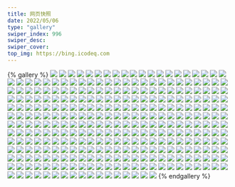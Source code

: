 ```yaml
---
title: 网页快照
date: 2022/05/06 
type: "gallery" 
swiper_index: 996
swiper_desc: 
swiper_cover: 
top_img: https://bing.icodeq.com 
---
```


{% gallery %}
![](https://alist.learnonly.xyz/d/!网页快照/blog.learnonly.xyz/2023-01-24_21-55-48.png)
![](https://alist.learnonly.xyz/d/!网页快照/blog.learnonly.xyz/2023-01-24_02-07-08.png)
![](https://alist.learnonly.xyz/d/!网页快照/blog.learnonly.xyz/2023-01-22_09-55-45.png)
![](https://alist.learnonly.xyz/d/!网页快照/blog.learnonly.xyz/2023-01-24_03-55-44.png)
![](https://alist.learnonly.xyz/d/!网页快照/blog.learnonly.xyz/2023-01-23_09-55-56.png)
![](https://alist.learnonly.xyz/d/!网页快照/blog.learnonly.xyz/2023-01-24_15-56-42.png)
![](https://alist.learnonly.xyz/d/!网页快照/blog.learnonly.xyz/2023-01-22_03-55-35.png)
![](https://alist.learnonly.xyz/d/!网页快照/blog.learnonly.xyz/2023-01-22_13-04-06.png)
![](https://alist.learnonly.xyz/d/!网页快照/blog.learnonly.xyz/2023-01-23_06-56-00.png)
![](https://alist.learnonly.xyz/d/!网页快照/blog.learnonly.xyz/2023-01-24_09-55-55.png)
![](https://alist.learnonly.xyz/d/!网页快照/blog.learnonly.xyz/2023-01-22_06-55-50.png)
![](https://alist.learnonly.xyz/d/!网页快照/blog.learnonly.xyz/2023-01-23_02-06-40.png)
![](https://alist.learnonly.xyz/d/!网页快照/blog.learnonly.xyz/2023-01-22_02-10-42.png)
![](https://alist.learnonly.xyz/d/!网页快照/blog.learnonly.xyz/2023-01-24_13-10-40.png)
![](https://alist.learnonly.xyz/d/!网页快照/blog.learnonly.xyz/2023-01-24_06-56-03.png)
![](https://alist.learnonly.xyz/d/!网页快照/blog.learnonly.xyz/2023-01-23_13-11-29.png)
![](https://alist.learnonly.xyz/d/!网页快照/blog.learnonly.xyz/2023-01-23_18-55-46.png)
![](https://alist.learnonly.xyz/d/!网页快照/blog.learnonly.xyz/2023-01-22_15-55-49.png)
![](https://alist.learnonly.xyz/d/!网页快照/blog.learnonly.xyz/2023-01-23_03-55-38.png)
![](https://alist.learnonly.xyz/d/!网页快照/blog.learnonly.xyz/2023-01-23_15-55-53.png)
![](https://alist.learnonly.xyz/d/!网页快照/blog.learnonly.xyz/2023-01-22_18-55-42.png)
![](https://alist.learnonly.xyz/d/!网页快照/blog.learnonly.xyz/2023-01-24_18-55-45.png)
![](https://alist.learnonly.xyz/d/!网页快照/blog.learnonly.xyz/2023-01-22_21-55-56.png)
![](https://alist.learnonly.xyz/d/!网页快照/blog.learnonly.xyz/2023-01-23_21-56-07.png)
![](https://alist.learnonly.xyz/d/!网页快照/todo.learnonly.xyz/2023-01-22_18-59-04.png)
![](https://alist.learnonly.xyz/d/!网页快照/todo.learnonly.xyz/2023-01-22_13-07-27.png)
![](https://alist.learnonly.xyz/d/!网页快照/todo.learnonly.xyz/2023-01-23_18-58-42.png)
![](https://alist.learnonly.xyz/d/!网页快照/todo.learnonly.xyz/2023-01-22_18-58-55.png)
![](https://alist.learnonly.xyz/d/!网页快照/todo.learnonly.xyz/2023-01-22_10-00-17.png)
![](https://alist.learnonly.xyz/d/!网页快照/todo.learnonly.xyz/2023-01-23_09-58-43.png)
![](https://alist.learnonly.xyz/d/!网页快照/todo.learnonly.xyz/2023-01-23_18-58-51.png)
![](https://alist.learnonly.xyz/d/!网页快照/todo.learnonly.xyz/2023-01-23_02-09-38.png)
![](https://alist.learnonly.xyz/d/!网页快照/todo.learnonly.xyz/2023-01-23_02-09-46.png)
![](https://alist.learnonly.xyz/d/!网页快照/todo.learnonly.xyz/2023-01-22_13-07-20.png)
![](https://alist.learnonly.xyz/d/!网页快照/todo.learnonly.xyz/2023-01-24_02-10-59.png)
![](https://alist.learnonly.xyz/d/!网页快照/todo.learnonly.xyz/2023-01-22_10-00-09.png)
![](https://alist.learnonly.xyz/d/!网页快照/todo.learnonly.xyz/2023-01-22_02-16-57.png)
![](https://alist.learnonly.xyz/d/!网页快照/todo.learnonly.xyz/2023-01-23_06-59-17.png)
![](https://alist.learnonly.xyz/d/!网页快照/todo.learnonly.xyz/2023-01-22_06-59-06.png)
![](https://alist.learnonly.xyz/d/!网页快照/todo.learnonly.xyz/2023-01-24_16-03-35.png)
![](https://alist.learnonly.xyz/d/!网页快照/todo.learnonly.xyz/2023-01-23_15-58-36.png)
![](https://alist.learnonly.xyz/d/!网页快照/todo.learnonly.xyz/2023-01-24_03-58-32.png)
![](https://alist.learnonly.xyz/d/!网页快照/todo.learnonly.xyz/2023-01-22_21-59-43.png)
![](https://alist.learnonly.xyz/d/!网页快照/todo.learnonly.xyz/2023-01-24_06-59-37.png)
![](https://alist.learnonly.xyz/d/!网页快照/todo.learnonly.xyz/2023-01-24_03-58-24.png)
![](https://alist.learnonly.xyz/d/!网页快照/todo.learnonly.xyz/2023-01-24_09-58-40.png)
![](https://alist.learnonly.xyz/d/!网页快照/todo.learnonly.xyz/2023-01-22_15-59-16.png)
![](https://alist.learnonly.xyz/d/!网页快照/todo.learnonly.xyz/2023-01-23_06-59-10.png)
![](https://alist.learnonly.xyz/d/!网页快照/todo.learnonly.xyz/2023-01-24_16-02-56.png)
![](https://alist.learnonly.xyz/d/!网页快照/todo.learnonly.xyz/2023-01-24_21-58-50.png)
![](https://alist.learnonly.xyz/d/!网页快照/todo.learnonly.xyz/2023-01-22_21-59-50.png)
![](https://alist.learnonly.xyz/d/!网页快照/todo.learnonly.xyz/2023-01-24_09-58-31.png)
![](https://alist.learnonly.xyz/d/!网页快照/todo.learnonly.xyz/2023-01-22_06-58-59.png)
![](https://alist.learnonly.xyz/d/!网页快照/todo.learnonly.xyz/2023-01-23_03-59-43.png)
![](https://alist.learnonly.xyz/d/!网页快照/todo.learnonly.xyz/2023-01-24_18-58-36.png)
![](https://alist.learnonly.xyz/d/!网页快照/todo.learnonly.xyz/2023-01-23_09-58-35.png)
![](https://alist.learnonly.xyz/d/!网页快照/todo.learnonly.xyz/2023-01-23_13-17-34.png)
![](https://alist.learnonly.xyz/d/!网页快照/todo.learnonly.xyz/2023-01-24_06-59-30.png)
![](https://alist.learnonly.xyz/d/!网页快照/todo.learnonly.xyz/2023-01-24_13-13-59.png)
![](https://alist.learnonly.xyz/d/!网页快照/todo.learnonly.xyz/2023-01-24_21-58-42.png)
![](https://alist.learnonly.xyz/d/!网页快照/todo.learnonly.xyz/2023-01-23_03-59-51.png)
![](https://alist.learnonly.xyz/d/!网页快照/todo.learnonly.xyz/2023-01-24_02-11-07.png)
![](https://alist.learnonly.xyz/d/!网页快照/todo.learnonly.xyz/2023-01-23_21-59-07.png)
![](https://alist.learnonly.xyz/d/!网页快照/todo.learnonly.xyz/2023-01-22_15-59-24.png)
![](https://alist.learnonly.xyz/d/!网页快照/todo.learnonly.xyz/2023-01-24_13-13-52.png)
![](https://alist.learnonly.xyz/d/!网页快照/todo.learnonly.xyz/2023-01-23_13-17-27.png)
![](https://alist.learnonly.xyz/d/!网页快照/todo.learnonly.xyz/2023-01-23_15-58-45.png)
![](https://alist.learnonly.xyz/d/!网页快照/todo.learnonly.xyz/2023-01-24_18-58-28.png)
![](https://alist.learnonly.xyz/d/!网页快照/todo.learnonly.xyz/2023-01-22_03-58-41.png)
![](https://alist.learnonly.xyz/d/!网页快照/todo.learnonly.xyz/2023-01-23_21-59-00.png)
![](https://alist.learnonly.xyz/d/!网页快照/todo.learnonly.xyz/2023-01-22_02-17-24.png)
![](https://alist.learnonly.xyz/d/!网页快照/todo.learnonly.xyz/2023-01-22_03-58-33.png)
![](https://alist.learnonly.xyz/d/!网页快照/time.piged.repl.co/2023-01-23_15-56-54.png)
![](https://alist.learnonly.xyz/d/!网页快照/time.piged.repl.co/2023-01-22_15-57-08.png)
![](https://alist.learnonly.xyz/d/!网页快照/time.piged.repl.co/2023-01-24_18-56-59.png)
![](https://alist.learnonly.xyz/d/!网页快照/time.piged.repl.co/2023-01-23_18-56-44.png)
![](https://alist.learnonly.xyz/d/!网页快照/time.piged.repl.co/2023-01-22_21-58-11.png)
![](https://alist.learnonly.xyz/d/!网页快照/time.piged.repl.co/2023-01-24_13-11-43.png)
![](https://alist.learnonly.xyz/d/!网页快照/time.piged.repl.co/2023-01-24_03-56-46.png)
![](https://alist.learnonly.xyz/d/!网页快照/time.piged.repl.co/2023-01-24_15-59-35.png)
![](https://alist.learnonly.xyz/d/!网页快照/time.piged.repl.co/2023-01-23_06-57-12.png)
![](https://alist.learnonly.xyz/d/!网页快照/time.piged.repl.co/2023-01-24_21-57-07.png)
![](https://alist.learnonly.xyz/d/!网页快照/time.piged.repl.co/2023-01-23_03-57-14.png)
![](https://alist.learnonly.xyz/d/!网页快照/time.piged.repl.co/2023-01-24_02-09-02.png)
![](https://alist.learnonly.xyz/d/!网页快照/time.piged.repl.co/2023-01-23_21-57-26.png)
![](https://alist.learnonly.xyz/d/!网页快照/time.piged.repl.co/2023-01-22_13-05-24.png)
![](https://alist.learnonly.xyz/d/!网页快照/time.piged.repl.co/2023-01-22_06-57-27.png)
![](https://alist.learnonly.xyz/d/!网页快照/time.piged.repl.co/2023-01-22_02-13-59.png)
![](https://alist.learnonly.xyz/d/!网页快照/time.piged.repl.co/2023-01-22_18-57-02.png)
![](https://alist.learnonly.xyz/d/!网页快照/time.piged.repl.co/2023-01-22_09-57-10.png)
![](https://alist.learnonly.xyz/d/!网页快照/time.piged.repl.co/2023-01-23_09-57-15.png)
![](https://alist.learnonly.xyz/d/!网页快照/time.piged.repl.co/2023-01-24_09-56-53.png)
![](https://alist.learnonly.xyz/d/!网页快照/time.piged.repl.co/2023-01-23_02-08-04.png)
![](https://alist.learnonly.xyz/d/!网页快照/time.piged.repl.co/2023-01-24_06-57-07.png)
![](https://alist.learnonly.xyz/d/!网页快照/time.piged.repl.co/2023-01-22_03-57-03.png)
![](https://alist.learnonly.xyz/d/!网页快照/time.piged.repl.co/2023-01-23_13-15-23.png)
![](https://alist.learnonly.xyz/d/!网页快照/read.learnonly.xyz/2023-01-24_06-58-46.png)
![](https://alist.learnonly.xyz/d/!网页快照/read.learnonly.xyz/2023-01-23_21-58-36.png)
![](https://alist.learnonly.xyz/d/!网页快照/read.learnonly.xyz/2023-01-23_18-58-09.png)
![](https://alist.learnonly.xyz/d/!网页快照/read.learnonly.xyz/2023-01-24_18-58-00.png)
![](https://alist.learnonly.xyz/d/!网页快照/read.learnonly.xyz/2023-01-23_03-59-09.png)
![](https://alist.learnonly.xyz/d/!网页快照/read.learnonly.xyz/2023-01-24_03-58-00.png)
![](https://alist.learnonly.xyz/d/!网页快照/read.learnonly.xyz/2023-01-24_02-10-28.png)
![](https://alist.learnonly.xyz/d/!网页快照/read.learnonly.xyz/2023-01-23_02-09-14.png)
![](https://alist.learnonly.xyz/d/!网页快照/read.learnonly.xyz/2023-01-23_15-58-02.png)
![](https://alist.learnonly.xyz/d/!网页快照/read.learnonly.xyz/2023-01-24_21-58-23.png)
![](https://alist.learnonly.xyz/d/!网页快照/read.learnonly.xyz/2023-01-23_06-58-41.png)
![](https://alist.learnonly.xyz/d/!网页快照/read.learnonly.xyz/2023-01-22_21-59-19.png)
![](https://alist.learnonly.xyz/d/!网页快照/read.learnonly.xyz/2023-01-22_03-58-15.png)
![](https://alist.learnonly.xyz/d/!网页快照/read.learnonly.xyz/2023-01-22_18-58-27.png)
![](https://alist.learnonly.xyz/d/!网页快照/read.learnonly.xyz/2023-01-22_13-06-53.png)
![](https://alist.learnonly.xyz/d/!网页快照/read.learnonly.xyz/2023-01-24_13-13-24.png)
![](https://alist.learnonly.xyz/d/!网页快照/read.learnonly.xyz/2023-01-22_06-58-34.png)
![](https://alist.learnonly.xyz/d/!网页快照/read.learnonly.xyz/2023-01-23_09-58-11.png)
![](https://alist.learnonly.xyz/d/!网页快照/read.learnonly.xyz/2023-01-24_16-01-00.png)
![](https://alist.learnonly.xyz/d/!网页快照/read.learnonly.xyz/2023-01-24_09-58-05.png)
![](https://alist.learnonly.xyz/d/!网页快照/read.learnonly.xyz/2023-01-22_09-58-41.png)
![](https://alist.learnonly.xyz/d/!网页快照/read.learnonly.xyz/2023-01-22_15-58-48.png)
![](https://alist.learnonly.xyz/d/!网页快照/read.learnonly.xyz/2023-01-23_13-16-56.png)
![](https://alist.learnonly.xyz/d/!网页快照/read.learnonly.xyz/2023-01-22_02-15-01.png)
![](https://alist.learnonly.xyz/d/!网页快照/docs.learnonly.xyz/2023-01-23_13-17-06.png)
![](https://alist.learnonly.xyz/d/!网页快照/docs.learnonly.xyz/2023-01-22_18-58-37.png)
![](https://alist.learnonly.xyz/d/!网页快照/docs.learnonly.xyz/2023-01-24_16-01-10.png)
![](https://alist.learnonly.xyz/d/!网页快照/docs.learnonly.xyz/2023-01-23_21-58-46.png)
![](https://alist.learnonly.xyz/d/!网页快照/docs.learnonly.xyz/2023-01-23_02-09-24.png)
![](https://alist.learnonly.xyz/d/!网页快照/docs.learnonly.xyz/2023-01-22_09-58-52.png)
![](https://alist.learnonly.xyz/d/!网页快照/docs.learnonly.xyz/2023-01-23_03-59-19.png)
![](https://alist.learnonly.xyz/d/!网页快照/docs.learnonly.xyz/2023-01-22_03-58-26.png)
![](https://alist.learnonly.xyz/d/!网页快照/docs.learnonly.xyz/2023-01-22_06-58-44.png)
![](https://alist.learnonly.xyz/d/!网页快照/docs.learnonly.xyz/2023-01-24_02-10-38.png)
![](https://alist.learnonly.xyz/d/!网页快照/docs.learnonly.xyz/2023-01-23_15-58-13.png)
![](https://alist.learnonly.xyz/d/!网页快照/docs.learnonly.xyz/2023-01-23_06-58-50.png)
![](https://alist.learnonly.xyz/d/!网页快照/docs.learnonly.xyz/2023-01-24_18-58-10.png)
![](https://alist.learnonly.xyz/d/!网页快照/docs.learnonly.xyz/2023-01-24_13-13-35.png)
![](https://alist.learnonly.xyz/d/!网页快照/docs.learnonly.xyz/2023-01-22_13-07-03.png)
![](https://alist.learnonly.xyz/d/!网页快照/docs.learnonly.xyz/2023-01-24_09-58-15.png)
![](https://alist.learnonly.xyz/d/!网页快照/docs.learnonly.xyz/2023-01-23_09-58-21.png)
![](https://alist.learnonly.xyz/d/!网页快照/docs.learnonly.xyz/2023-01-24_06-58-57.png)
![](https://alist.learnonly.xyz/d/!网页快照/docs.learnonly.xyz/2023-01-24_21-58-34.png)
![](https://alist.learnonly.xyz/d/!网页快照/docs.learnonly.xyz/2023-01-24_03-58-12.png)
![](https://alist.learnonly.xyz/d/!网页快照/docs.learnonly.xyz/2023-01-22_15-58-59.png)
![](https://alist.learnonly.xyz/d/!网页快照/docs.learnonly.xyz/2023-01-22_21-59-30.png)
![](https://alist.learnonly.xyz/d/!网页快照/docs.learnonly.xyz/2023-01-22_02-15-11.png)
![](https://alist.learnonly.xyz/d/!网页快照/docs.learnonly.xyz/2023-01-23_18-58-21.png)
![](https://alist.learnonly.xyz/d/!网页快照/uptime.pighog.repl.co/2023-01-22_09-57-03.png)
![](https://alist.learnonly.xyz/d/!网页快照/uptime.pighog.repl.co/2023-01-23_18-56-37.png)
![](https://alist.learnonly.xyz/d/!网页快照/uptime.pighog.repl.co/2023-01-22_18-56-54.png)
![](https://alist.learnonly.xyz/d/!网页快照/uptime.pighog.repl.co/2023-01-23_13-15-16.png)
![](https://alist.learnonly.xyz/d/!网页快照/uptime.pighog.repl.co/2023-01-24_21-57-00.png)
![](https://alist.learnonly.xyz/d/!网页快照/uptime.pighog.repl.co/2023-01-24_03-56-38.png)
![](https://alist.learnonly.xyz/d/!网页快照/uptime.pighog.repl.co/2023-01-24_13-11-35.png)
![](https://alist.learnonly.xyz/d/!网页快照/uptime.pighog.repl.co/2023-01-23_02-07-56.png)
![](https://alist.learnonly.xyz/d/!网页快照/uptime.pighog.repl.co/2023-01-22_02-13-52.png)
![](https://alist.learnonly.xyz/d/!网页快照/uptime.pighog.repl.co/2023-01-24_06-56-59.png)
![](https://alist.learnonly.xyz/d/!网页快照/uptime.pighog.repl.co/2023-01-22_03-56-55.png)
![](https://alist.learnonly.xyz/d/!网页快照/uptime.pighog.repl.co/2023-01-23_09-57-07.png)
![](https://alist.learnonly.xyz/d/!网页快照/uptime.pighog.repl.co/2023-01-24_18-56-52.png)
![](https://alist.learnonly.xyz/d/!网页快照/uptime.pighog.repl.co/2023-01-23_06-57-05.png)
![](https://alist.learnonly.xyz/d/!网页快照/uptime.pighog.repl.co/2023-01-23_21-57-18.png)
![](https://alist.learnonly.xyz/d/!网页快照/uptime.pighog.repl.co/2023-01-22_13-05-17.png)
![](https://alist.learnonly.xyz/d/!网页快照/uptime.pighog.repl.co/2023-01-23_15-56-46.png)
![](https://alist.learnonly.xyz/d/!网页快照/uptime.pighog.repl.co/2023-01-23_03-57-06.png)
![](https://alist.learnonly.xyz/d/!网页快照/uptime.pighog.repl.co/2023-01-24_15-59-27.png)
![](https://alist.learnonly.xyz/d/!网页快照/uptime.pighog.repl.co/2023-01-24_09-56-45.png)
![](https://alist.learnonly.xyz/d/!网页快照/uptime.pighog.repl.co/2023-01-22_21-58-04.png)
![](https://alist.learnonly.xyz/d/!网页快照/uptime.pighog.repl.co/2023-01-24_02-08-16.png)
![](https://alist.learnonly.xyz/d/!网页快照/uptime.pighog.repl.co/2023-01-22_06-57-18.png)
![](https://alist.learnonly.xyz/d/!网页快照/uptime.pighog.repl.co/2023-01-22_15-57-00.png)
![](https://alist.learnonly.xyz/d/!网页快照/space.bilibili.com/2023-01-24_06-55-55.png)
![](https://alist.learnonly.xyz/d/!网页快照/space.bilibili.com/2023-01-22_13-03-58.png)
![](https://alist.learnonly.xyz/d/!网页快照/space.bilibili.com/2023-01-24_09-55-47.png)
![](https://alist.learnonly.xyz/d/!网页快照/space.bilibili.com/2023-01-24_18-55-36.png)
![](https://alist.learnonly.xyz/d/!网页快照/space.bilibili.com/2023-01-24_21-55-41.png)
![](https://alist.learnonly.xyz/d/!网页快照/space.bilibili.com/2023-01-24_13-10-31.png)
![](https://alist.learnonly.xyz/d/!网页快照/space.bilibili.com/2023-01-24_15-56-35.png)
![](https://alist.learnonly.xyz/d/!网页快照/space.bilibili.com/2023-01-23_21-56-00.png)
![](https://alist.learnonly.xyz/d/!网页快照/space.bilibili.com/2023-01-23_13-11-21.png)
![](https://alist.learnonly.xyz/d/!网页快照/space.bilibili.com/2023-01-22_18-55-33.png)
![](https://alist.learnonly.xyz/d/!网页快照/space.bilibili.com/2023-01-23_03-55-30.png)
![](https://alist.learnonly.xyz/d/!网页快照/space.bilibili.com/2023-01-23_06-55-53.png)
![](https://alist.learnonly.xyz/d/!网页快照/space.bilibili.com/2023-01-22_15-55-41.png)
![](https://alist.learnonly.xyz/d/!网页快照/space.bilibili.com/2023-01-22_09-55-37.png)
![](https://alist.learnonly.xyz/d/!网页快照/space.bilibili.com/2023-01-22_21-55-48.png)
![](https://alist.learnonly.xyz/d/!网页快照/space.bilibili.com/2023-01-22_06-55-42.png)
![](https://alist.learnonly.xyz/d/!网页快照/space.bilibili.com/2023-01-23_02-06-33.png)
![](https://alist.learnonly.xyz/d/!网页快照/space.bilibili.com/2023-01-22_03-55-25.png)
![](https://alist.learnonly.xyz/d/!网页快照/space.bilibili.com/2023-01-23_15-55-45.png)
![](https://alist.learnonly.xyz/d/!网页快照/space.bilibili.com/2023-01-24_02-06-59.png)
![](https://alist.learnonly.xyz/d/!网页快照/space.bilibili.com/2023-01-24_03-55-36.png)
![](https://alist.learnonly.xyz/d/!网页快照/space.bilibili.com/2023-01-23_09-55-49.png)
![](https://alist.learnonly.xyz/d/!网页快照/space.bilibili.com/2023-01-23_18-55-38.png)
![](https://alist.learnonly.xyz/d/!网页快照/space.bilibili.com/2023-01-22_02-10-33.png)
![](https://alist.learnonly.xyz/d/!网页快照/alist.learnonly.xyz/2023-01-23_18-55-28.png)
![](https://alist.learnonly.xyz/d/!网页快照/alist.learnonly.xyz/2023-01-23_06-55-42.png)
![](https://alist.learnonly.xyz/d/!网页快照/alist.learnonly.xyz/2023-01-24_21-55-31.png)
![](https://alist.learnonly.xyz/d/!网页快照/alist.learnonly.xyz/2023-01-22_03-55-15.png)
![](https://alist.learnonly.xyz/d/!网页快照/alist.learnonly.xyz/2023-01-23_02-06-21.png)
![](https://alist.learnonly.xyz/d/!网页快照/alist.learnonly.xyz/2023-01-22_21-55-37.png)
![](https://alist.learnonly.xyz/d/!网页快照/alist.learnonly.xyz/2023-01-24_15-56-22.png)
![](https://alist.learnonly.xyz/d/!网页快照/alist.learnonly.xyz/2023-01-22_06-55-32.png)
![](https://alist.learnonly.xyz/d/!网页快照/alist.learnonly.xyz/2023-01-22_02-10-22.png)
![](https://alist.learnonly.xyz/d/!网页快照/alist.learnonly.xyz/2023-01-23_15-55-34.png)
![](https://alist.learnonly.xyz/d/!网页快照/alist.learnonly.xyz/2023-01-24_06-55-43.png)
![](https://alist.learnonly.xyz/d/!网页快照/alist.learnonly.xyz/2023-01-22_18-55-22.png)
![](https://alist.learnonly.xyz/d/!网页快照/alist.learnonly.xyz/2023-01-24_03-55-26.png)
![](https://alist.learnonly.xyz/d/!网页快照/alist.learnonly.xyz/2023-01-23_03-55-20.png)
![](https://alist.learnonly.xyz/d/!网页快照/alist.learnonly.xyz/2023-01-23_21-55-49.png)
![](https://alist.learnonly.xyz/d/!网页快照/alist.learnonly.xyz/2023-01-22_15-55-31.png)
![](https://alist.learnonly.xyz/d/!网页快照/alist.learnonly.xyz/2023-01-23_09-55-37.png)
![](https://alist.learnonly.xyz/d/!网页快照/alist.learnonly.xyz/2023-01-24_02-06-49.png)
![](https://alist.learnonly.xyz/d/!网页快照/alist.learnonly.xyz/2023-01-24_18-55-26.png)
![](https://alist.learnonly.xyz/d/!网页快照/alist.learnonly.xyz/2023-01-23_13-11-12.png)
![](https://alist.learnonly.xyz/d/!网页快照/alist.learnonly.xyz/2023-01-24_09-55-36.png)
![](https://alist.learnonly.xyz/d/!网页快照/alist.learnonly.xyz/2023-01-22_13-03-48.png)
![](https://alist.learnonly.xyz/d/!网页快照/alist.learnonly.xyz/2023-01-24_13-10-20.png)
![](https://alist.learnonly.xyz/d/!网页快照/alist.learnonly.xyz/2023-01-22_09-55-27.png)
![](https://alist.learnonly.xyz/d/!网页快照/vercel.pighog.repl.co/2023-01-24_21-56-13.png)
![](https://alist.learnonly.xyz/d/!网页快照/vercel.pighog.repl.co/2023-01-23_21-56-32.png)
![](https://alist.learnonly.xyz/d/!网页快照/vercel.pighog.repl.co/2023-01-23_09-56-21.png)
![](https://alist.learnonly.xyz/d/!网页快照/vercel.pighog.repl.co/2023-01-24_13-11-04.png)
![](https://alist.learnonly.xyz/d/!网页快照/vercel.pighog.repl.co/2023-01-22_06-56-14.png)
![](https://alist.learnonly.xyz/d/!网页快照/vercel.pighog.repl.co/2023-01-23_03-56-02.png)
![](https://alist.learnonly.xyz/d/!网页快照/vercel.pighog.repl.co/2023-01-24_02-07-32.png)
![](https://alist.learnonly.xyz/d/!网页快照/vercel.pighog.repl.co/2023-01-22_02-11-05.png)
![](https://alist.learnonly.xyz/d/!网页快照/vercel.pighog.repl.co/2023-01-24_15-57-07.png)
![](https://alist.learnonly.xyz/d/!网页快照/vercel.pighog.repl.co/2023-01-24_03-56-08.png)
![](https://alist.learnonly.xyz/d/!网页快照/vercel.pighog.repl.co/2023-01-22_09-56-09.png)
![](https://alist.learnonly.xyz/d/!网页快照/vercel.pighog.repl.co/2023-01-22_03-56-00.png)
![](https://alist.learnonly.xyz/d/!网页快照/vercel.pighog.repl.co/2023-01-22_15-56-15.png)
![](https://alist.learnonly.xyz/d/!网页快照/vercel.pighog.repl.co/2023-01-23_13-11-54.png)
![](https://alist.learnonly.xyz/d/!网页快照/vercel.pighog.repl.co/2023-01-23_02-07-04.png)
![](https://alist.learnonly.xyz/d/!网页快照/vercel.pighog.repl.co/2023-01-24_18-56-09.png)
![](https://alist.learnonly.xyz/d/!网页快照/vercel.pighog.repl.co/2023-01-24_09-56-19.png)
![](https://alist.learnonly.xyz/d/!网页快照/vercel.pighog.repl.co/2023-01-22_21-56-20.png)
![](https://alist.learnonly.xyz/d/!网页快照/vercel.pighog.repl.co/2023-01-22_13-04-31.png)
![](https://alist.learnonly.xyz/d/!网页快照/vercel.pighog.repl.co/2023-01-24_06-56-27.png)
![](https://alist.learnonly.xyz/d/!网页快照/vercel.pighog.repl.co/2023-01-23_18-56-10.png)
![](https://alist.learnonly.xyz/d/!网页快照/vercel.pighog.repl.co/2023-01-22_18-56-08.png)
![](https://alist.learnonly.xyz/d/!网页快照/vercel.pighog.repl.co/2023-01-23_06-56-25.png)
![](https://alist.learnonly.xyz/d/!网页快照/vercel.pighog.repl.co/2023-01-23_15-56-17.png)
![](https://alist.learnonly.xyz/d/!网页快照/img.pighog.repl.co/2023-01-22_09-56-02.png)
![](https://alist.learnonly.xyz/d/!网页快照/img.pighog.repl.co/2023-01-24_02-07-25.png)
![](https://alist.learnonly.xyz/d/!网页快照/img.pighog.repl.co/2023-01-24_06-56-21.png)
![](https://alist.learnonly.xyz/d/!网页快照/img.pighog.repl.co/2023-01-23_09-56-14.png)
![](https://alist.learnonly.xyz/d/!网页快照/img.pighog.repl.co/2023-01-22_13-04-24.png)
![](https://alist.learnonly.xyz/d/!网页快照/img.pighog.repl.co/2023-01-23_03-55-56.png)
![](https://alist.learnonly.xyz/d/!网页快照/img.pighog.repl.co/2023-01-23_21-56-25.png)
![](https://alist.learnonly.xyz/d/!网页快照/img.pighog.repl.co/2023-01-23_06-56-19.png)
![](https://alist.learnonly.xyz/d/!网页快照/img.pighog.repl.co/2023-01-22_02-10-58.png)
![](https://alist.learnonly.xyz/d/!网页快照/img.pighog.repl.co/2023-01-24_21-56-06.png)
![](https://alist.learnonly.xyz/d/!网页快照/img.pighog.repl.co/2023-01-24_03-56-01.png)
![](https://alist.learnonly.xyz/d/!网页快照/img.pighog.repl.co/2023-01-24_15-57-01.png)
![](https://alist.learnonly.xyz/d/!网页快照/img.pighog.repl.co/2023-01-24_09-56-12.png)
![](https://alist.learnonly.xyz/d/!网页快照/img.pighog.repl.co/2023-01-24_18-56-02.png)
![](https://alist.learnonly.xyz/d/!网页快照/img.pighog.repl.co/2023-01-22_06-56-08.png)
![](https://alist.learnonly.xyz/d/!网页快照/img.pighog.repl.co/2023-01-22_15-56-08.png)
![](https://alist.learnonly.xyz/d/!网页快照/img.pighog.repl.co/2023-01-22_21-56-13.png)
![](https://alist.learnonly.xyz/d/!网页快照/img.pighog.repl.co/2023-01-23_18-56-03.png)
![](https://alist.learnonly.xyz/d/!网页快照/img.pighog.repl.co/2023-01-23_15-56-10.png)
![](https://alist.learnonly.xyz/d/!网页快照/img.pighog.repl.co/2023-01-23_02-06-58.png)
![](https://alist.learnonly.xyz/d/!网页快照/img.pighog.repl.co/2023-01-23_13-11-47.png)
![](https://alist.learnonly.xyz/d/!网页快照/img.pighog.repl.co/2023-01-24_13-10-57.png)
![](https://alist.learnonly.xyz/d/!网页快照/img.pighog.repl.co/2023-01-22_03-55-53.png)
![](https://alist.learnonly.xyz/d/!网页快照/img.pighog.repl.co/2023-01-22_18-56-01.png)
![](https://alist.learnonly.xyz/d/!网页快照/news.pigp.repl.co/2023-01-23_02-07-49.png)
![](https://alist.learnonly.xyz/d/!网页快照/news.pigp.repl.co/2023-01-24_02-08-09.png)
![](https://alist.learnonly.xyz/d/!网页快照/news.pigp.repl.co/2023-01-22_15-56-53.png)
![](https://alist.learnonly.xyz/d/!网页快照/news.pigp.repl.co/2023-01-22_13-05-09.png)
![](https://alist.learnonly.xyz/d/!网页快照/news.pigp.repl.co/2023-01-23_09-57-00.png)
![](https://alist.learnonly.xyz/d/!网页快照/news.pigp.repl.co/2023-01-23_13-15-08.png)
![](https://alist.learnonly.xyz/d/!网页快照/news.pigp.repl.co/2023-01-23_15-56-38.png)
![](https://alist.learnonly.xyz/d/!网页快照/news.pigp.repl.co/2023-01-22_18-56-46.png)
![](https://alist.learnonly.xyz/d/!网页快照/news.pigp.repl.co/2023-01-24_18-56-28.png)
![](https://alist.learnonly.xyz/d/!网页快照/news.pigp.repl.co/2023-01-23_03-56-59.png)
![](https://alist.learnonly.xyz/d/!网页快照/news.pigp.repl.co/2023-01-23_21-57-11.png)
![](https://alist.learnonly.xyz/d/!网页快照/news.pigp.repl.co/2023-01-22_09-56-56.png)
![](https://alist.learnonly.xyz/d/!网页快照/news.pigp.repl.co/2023-01-24_06-56-52.png)
![](https://alist.learnonly.xyz/d/!网页快照/news.pigp.repl.co/2023-01-24_09-56-37.png)
![](https://alist.learnonly.xyz/d/!网页快照/news.pigp.repl.co/2023-01-22_02-13-44.png)
![](https://alist.learnonly.xyz/d/!网页快照/news.pigp.repl.co/2023-01-24_21-56-35.png)
![](https://alist.learnonly.xyz/d/!网页快照/news.pigp.repl.co/2023-01-24_13-11-27.png)
![](https://alist.learnonly.xyz/d/!网页快照/news.pigp.repl.co/2023-01-22_21-57-56.png)
![](https://alist.learnonly.xyz/d/!网页快照/news.pigp.repl.co/2023-01-24_15-59-20.png)
![](https://alist.learnonly.xyz/d/!网页快照/news.pigp.repl.co/2023-01-22_06-56-53.png)
![](https://alist.learnonly.xyz/d/!网页快照/news.pigp.repl.co/2023-01-23_18-56-29.png)
![](https://alist.learnonly.xyz/d/!网页快照/news.pigp.repl.co/2023-01-24_03-56-30.png)
![](https://alist.learnonly.xyz/d/!网页快照/news.pigp.repl.co/2023-01-22_03-56-30.png)
![](https://alist.learnonly.xyz/d/!网页快照/news.pigp.repl.co/2023-01-23_06-56-57.png)
![](https://alist.learnonly.xyz/d/!网页快照/pighog.vercel.app/2023-01-23_09-56-05.png)
![](https://alist.learnonly.xyz/d/!网页快照/pighog.vercel.app/2023-01-22_06-55-58.png)
![](https://alist.learnonly.xyz/d/!网页快照/pighog.vercel.app/2023-01-24_09-56-03.png)
![](https://alist.learnonly.xyz/d/!网页快照/pighog.vercel.app/2023-01-23_15-56-01.png)
![](https://alist.learnonly.xyz/d/!网页快照/pighog.vercel.app/2023-01-23_03-55-46.png)
![](https://alist.learnonly.xyz/d/!网页快照/pighog.vercel.app/2023-01-22_09-55-53.png)
![](https://alist.learnonly.xyz/d/!网页快照/pighog.vercel.app/2023-01-22_03-55-44.png)
![](https://alist.learnonly.xyz/d/!网页快照/pighog.vercel.app/2023-01-23_06-56-08.png)
![](https://alist.learnonly.xyz/d/!网页快照/pighog.vercel.app/2023-01-23_21-56-15.png)
![](https://alist.learnonly.xyz/d/!网页快照/pighog.vercel.app/2023-01-24_03-55-52.png)
![](https://alist.learnonly.xyz/d/!网页快照/pighog.vercel.app/2023-01-22_21-56-04.png)
![](https://alist.learnonly.xyz/d/!网页快照/pighog.vercel.app/2023-01-23_13-11-38.png)
![](https://alist.learnonly.xyz/d/!网页快照/pighog.vercel.app/2023-01-24_13-10-48.png)
![](https://alist.learnonly.xyz/d/!网页快照/pighog.vercel.app/2023-01-24_21-55-57.png)
![](https://alist.learnonly.xyz/d/!网页快照/pighog.vercel.app/2023-01-24_18-55-53.png)
![](https://alist.learnonly.xyz/d/!网页快照/pighog.vercel.app/2023-01-22_13-04-14.png)
![](https://alist.learnonly.xyz/d/!网页快照/pighog.vercel.app/2023-01-22_02-10-49.png)
![](https://alist.learnonly.xyz/d/!网页快照/pighog.vercel.app/2023-01-24_02-07-16.png)
![](https://alist.learnonly.xyz/d/!网页快照/pighog.vercel.app/2023-01-24_06-56-11.png)
![](https://alist.learnonly.xyz/d/!网页快照/pighog.vercel.app/2023-01-24_15-56-50.png)
![](https://alist.learnonly.xyz/d/!网页快照/pighog.vercel.app/2023-01-23_02-06-48.png)
![](https://alist.learnonly.xyz/d/!网页快照/pighog.vercel.app/2023-01-22_18-55-51.png)
![](https://alist.learnonly.xyz/d/!网页快照/pighog.vercel.app/2023-01-23_18-55-54.png)
![](https://alist.learnonly.xyz/d/!网页快照/pighog.vercel.app/2023-01-22_15-55-58.png)
{% endgallery %}
